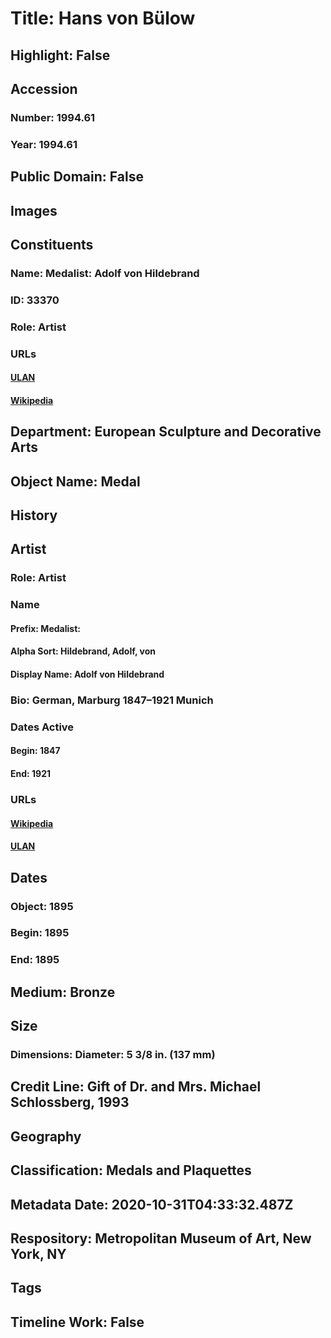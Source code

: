 # Title: Hans von Bülow
## Highlight: False
## Accession
### Number: 1994.61
### Year: 1994.61
## Public Domain: False
## Images
## Constituents
### Name: Medalist: Adolf von Hildebrand
### ID: 33370
### Role: Artist
### URLs
#### [ULAN](http://vocab.getty.edu/page/ulan/500003967)
#### [Wikipedia](https://www.wikidata.org/wiki/Q364808)
## Department: European Sculpture and Decorative Arts
## Object Name: Medal
## History
## Artist
### Role: Artist
### Name
#### Prefix: Medalist:
#### Alpha Sort: Hildebrand, Adolf, von
#### Display Name: Adolf von Hildebrand
### Bio: German, Marburg 1847–1921 Munich
### Dates Active
#### Begin: 1847
#### End: 1921
### URLs
#### [Wikipedia](https://www.wikidata.org/wiki/Q364808)
#### [ULAN](http://vocab.getty.edu/page/ulan/500003967)
## Dates
### Object: 1895
### Begin: 1895
### End: 1895
## Medium: Bronze
## Size
### Dimensions: Diameter: 5 3/8 in. (137 mm)
## Credit Line: Gift of Dr. and Mrs. Michael Schlossberg, 1993
## Geography
## Classification: Medals and Plaquettes
## Metadata Date: 2020-10-31T04:33:32.487Z
## Respository: Metropolitan Museum of Art, New York, NY
## Tags
## Timeline Work: False
